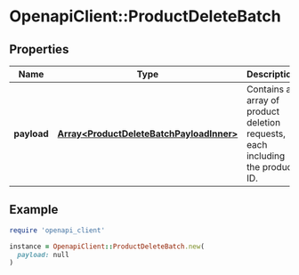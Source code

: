 # OpenapiClient::ProductDeleteBatch

## Properties

| Name | Type | Description | Notes |
| ---- | ---- | ----------- | ----- |
| **payload** | [**Array&lt;ProductDeleteBatchPayloadInner&gt;**](ProductDeleteBatchPayloadInner.md) | Contains an array of product deletion requests, each including the product ID. |  |

## Example

```ruby
require 'openapi_client'

instance = OpenapiClient::ProductDeleteBatch.new(
  payload: null
)
```

